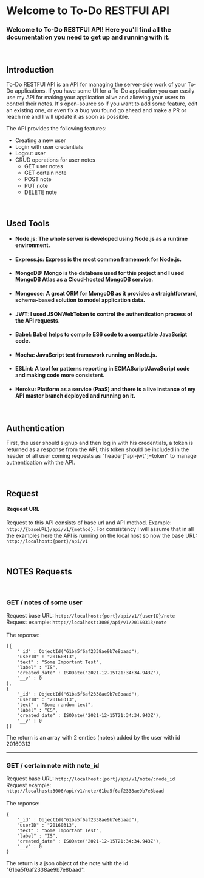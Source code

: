 # Welcome to To-Do RESTFUl API

### Welcome to To-Do RESTFUl API! Here you'll find all the documentation you need to get up and running with it.

<br>

## Introduction

To-Do RESTFUl API is an API for managing the server-side work of your To-Do applications. If you have some UI for a To-Do application you can easily use my API for making your application alive and allowing your users to control their notes. It's open-source so if you want to add some feature, edit an existing one, or even fix a bug you found go ahead and make a PR or reach me and I will update it as soon as possible.

The API provides the following features:
* Creating a new user
* Login with user credentials
* Logout user
* CRUD operations for user notes
  - GET user notes
  - GET certain note
  - POST note
  - PUT note
  - DELETE note

<br>

## Used Tools

* #### Node.js: The whole server is developed using Node.js as a runtime environment.
* #### Express.js: Express is the most common framemork for Node.js.
* #### MongoDB: Mongo is the database used for this project and I used MongoDB Atlas as a Cloud-hosted MongoDB service.
* #### Mongoose: A great ORM for MongoDB as it provides a straightforward, schema-based solution to model application data.
* #### JWT: I used JSONWebToken to control the authentication process of the API requests.
* #### Babel: Babel helps to compile ES6 code to a compatible JavaScript code.
* #### Mocha: JavaScript test framework running on Node.js.
* #### ESLint: A tool for patterns reporting in ECMAScript/JavaScript code and making code more consistent.
* #### Heroku: Platform as a service (PaaS) and there is a live instance of my API master branch deployed and running on it.

<br>

## Authentication

First, the user should signup and then log in with his credentials, a token is returned as a response from the API, this token should be included in the header of all user coming requests as "header["api-jwt"]=token" to manage authentication with the API.

<br>

## Request

#### Request URL
Request to this API consists of base url and API method. Example: <code>http://{baseURL}/api/v1/{method}</code>.
For consistency I will assume that in all the examples here the API is running on the local host so now the base URL: <code>http://localhost:{port}/api/v1</code>

<br>

## NOTES Requests

<br>

### GET / notes of some user
Request base URL: <code>http://localhost:{port}/api/v1/{userID}/note</code>
<br>
Request example: <code>http://localhost:3006/api/v1/20160313/note</code>
<br>
<br>
The reponse:
<br>
<pre>
<code>[{
    "_id" : ObjectId("61ba5f6af2338ae9b7e8baad"),
    "userID" : "20160313",
    "text" : "Some Important Test",
    "label" : "IS",
    "created_date" : ISODate("2021-12-15T21:34:34.943Z"),
    "__v" : 0
},
{
    "_id" : ObjectId("61ba5f6af2338ae9b7e8baad"),
    "userID" : "20160313",
    "text" : "Some random text",
    "label" : "CS",
    "created_date" : ISODate("2021-12-15T21:34:34.943Z"),
    "__v" : 0
}]</code>
</pre>
The return is an array with 2 enrties (notes) added by the user with id 20160313
<br>
<hr>

### GET / certain note with note_id

Request base URL: <code>http://localhost:{port}/api/v1/note/:node_id</code>
<br>
Request example: <code>http://localhost:3006/api/v1/note/61ba5f6af2338ae9b7e8baad</code>
<br>
<br>
The reponse:
<br>
<pre>
<code>{
    "_id" : ObjectId("61ba5f6af2338ae9b7e8baad"),
    "userID" : "20160313",
    "text" : "Some Important Test",
    "label" : "IS",
    "created_date" : ISODate("2021-12-15T21:34:34.943Z"),
    "__v" : 0
}</code>
</pre>
The return is a json object of the note with the id "61ba5f6af2338ae9b7e8baad".
